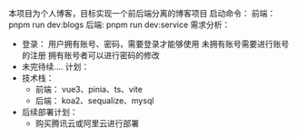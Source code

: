 本项目为个人博客，目标实现一个前后端分离的博客项目
启动命令：
   前端： pnpm run dev:blogs
   后端:  pnpm run dev:service
需求分析：
 - 登录：
    用户拥有账号、密码，需要登录才能够使用
    未拥有账号需要进行账号的注册
    拥有账号者可以进行密码的修改
 - 未完待续....
计划：
 - 技术栈：
    - 前端： vue3、pinia、ts、vite
    - 后端： koa2、sequalize、mysql
 - 后续部署计划：
    - 购买腾讯云或阿里云进行部署